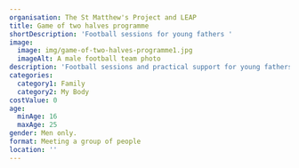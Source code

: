 ```yaml
---
organisation: The St Matthew's Project and LEAP
title: Game of two halves programme
shortDescription: 'Football sessions for young fathers '
image:
  image: img/game-of-two-halves-programme1.jpg
  imageAlt: A male football team photo
description: 'Football sessions and practical support for young fathers. '
categories:
  category1: Family
  category2: My Body
costValue: 0
age:
  minAge: 16
  maxAge: 25
gender: Men only.
format: Meeting a group of people
location: ''
---
```

